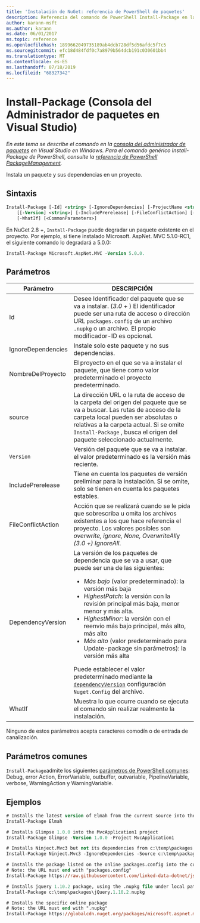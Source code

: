```yaml
---
title: 'Instalación de NuGet: referencia de PowerShell de paquetes'
description: Referencia del comando de PowerShell Install-Package en la consola del administrador de paquetes NuGet en Visual Studio.
author: karann-msft
ms.author: karann
ms.date: 06/01/2017
ms.topic: reference
ms.openlocfilehash: 1899662049735189ab4dcb728df5d56afdc5f7c5
ms.sourcegitcommit: efc18d484fdf0c7a8979b564dcb191c030601bb4
ms.translationtype: MT
ms.contentlocale: es-ES
ms.lasthandoff: 07/18/2019
ms.locfileid: "68327342"
---
```

# <a name="install-package-package-manager-console-in-visual-studio"></a>Install-Package (Consola del Administrador de paquetes en Visual Studio)

*En este tema se describe el comando en la [consola del administrador de paquetes](../../consume-packages/install-use-packages-powershell.md) en Visual Studio en Windows. Para el comando genérico Install-Package de PowerShell, consulte la [referencia de PowerShell PackageManagement](/powershell/module/packagemanagement/?view=powershell-6).*

Instala un paquete y sus dependencias en un proyecto.

## <a name="syntax"></a>Sintaxis

```ps
Install-Package [-Id] <string> [-IgnoreDependencies] [-ProjectName <string>] [[-Source] <string>] 
    [[-Version] <string>] [-IncludePrerelease] [-FileConflictAction] [-DependencyVersion]
    [-WhatIf] [<CommonParameters>]
```

En NuGet 2.8 +, `Install-Package` puede degradar un paquete existente en el proyecto. Por ejemplo, si tiene instalado Microsoft. AspNet. MVC 5.1.0-RC1, el siguiente comando lo degradará a 5.0.0:

```ps
Install-Package Microsoft.AspNet.MVC -Version 5.0.0.
```

## <a name="parameters"></a>Parámetros

| Parámetro | DESCRIPCIÓN |
| --- | --- |
| Id | Desee Identificador del paquete que se va a instalar. (*3.0 +* ) El identificador puede ser una ruta de acceso o dirección URL `packages.config` de un archivo `.nupkg` o un archivo. El propio modificador-ID es opcional. |
| IgnoreDependencies | Instale solo este paquete y no sus dependencias. |
| NombreDelProyecto | El proyecto en el que se va a instalar el paquete, que tiene como valor predeterminado el proyecto predeterminado. |
| source | La dirección URL o la ruta de acceso de la carpeta del origen del paquete que se va a buscar. Las rutas de acceso de la carpeta local pueden ser absolutas o relativas a la carpeta actual. Si se omite `Install-Package` , busca el origen del paquete seleccionado actualmente. |
| `Version` | Versión del paquete que se va a instalar. el valor predeterminado es la versión más reciente. |
| IncludePrerelease | Tiene en cuenta los paquetes de versión preliminar para la instalación. Si se omite, solo se tienen en cuenta los paquetes estables. |
| FileConflictAction | Acción que se realizará cuando se le pida que sobrescriba u omita los archivos existentes a los que hace referencia el proyecto. Los valores posibles son *overwrite, ignore, None, OverwriteAll*y *(3.0 +)* *IgnoreAll*. |
| DependencyVersion | La versión de los paquetes de dependencia que se va a usar, que puede ser una de las siguientes:<br/><ul><li>*Más bajo* (valor predeterminado): la versión más baja</li><li>*HighestPatch*: la versión con la revisión principal más baja, menor menor y más alta.</li><li>*HighestMinor*: la versión con el reenvío más bajo principal, más alto, más alto</li><li>*Más alto* (valor predeterminado para Update-package sin parámetros): la versión más alta</li></ul>Puede establecer el valor predeterminado mediante la [`dependencyVersion`](../nuget-config-file.md#config-section) configuración `Nuget.Config` del archivo. |
| WhatIf | Muestra lo que ocurre cuando se ejecuta el comando sin realizar realmente la instalación. |

Ninguno de estos parámetros acepta caracteres comodín o de entrada de canalización.

## <a name="common-parameters"></a>Parámetros comunes

`Install-Package`admite los siguientes [parámetros de PowerShell comunes](http://go.microsoft.com/fwlink/?LinkID=113216): Debug, error Action, ErrorVariable, outbuffer, outvariable, PipelineVariable, verbose, WarningAction y WarningVariable.

## <a name="examples"></a>Ejemplos

```ps
# Installs the latest version of Elmah from the current source into the default project
Install-Package Elmah

# Installs Glimpse 1.0.0 into the MvcApplication1 project
Install-Package Glimpse -Version 1.0.0 -Project MvcApplication1

# Installs Ninject.Mvc3 but not its dependencies from c:\temp\packages
Install-Package Ninject.Mvc3 -IgnoreDependencies -Source c:\temp\packages

# Installs the package listed on the online packages.config into the current project
# Note: the URL must end with "packages.config"
Install-Package https://raw.githubusercontent.com/linked-data-dotnet/json-ld.net/master/.nuget/packages.config

# Installs jquery 1.10.2 package, using the .nupkg file under local path of c:\temp\packages
Install-Package c:\temp\packages\jQuery.1.10.2.nupkg

# Installs the specific online package
# Note: the URL must end with ".nupkg"
Install-Package https://globalcdn.nuget.org/packages/microsoft.aspnet.mvc.5.2.3.nupkg
```

